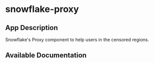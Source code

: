 # snowflake-proxy

## App Description

Snowflake's Proxy component to help users in the censored regions.

## Available Documentation

